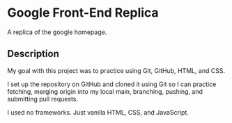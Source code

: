 # Google Front-End Replica
A replica of the google homepage.
## Description
My goal with this project was to practice using Git, GitHub, HTML, and CSS.

I set up the repository on GitHub and cloned it using Git so I can practice fetching, merging origin into my local main, branching, pushing, and submitting pull requests.

I used no frameworks. Just vanilla HTML, CSS, and JavaScript.
